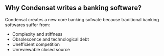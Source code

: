 ## Why Condensat writes a banking software?

Condensat creates a new core banking sofwate because traditional banking softwares suffer from:
* Complexity and stiffness
* Obsolescence and technological debt
* Unefficient competition
* Unreviewable closed source
